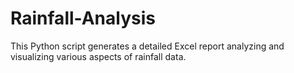 # Rainfall-Analysis
This Python script generates a detailed Excel report analyzing and visualizing various aspects of rainfall data.
